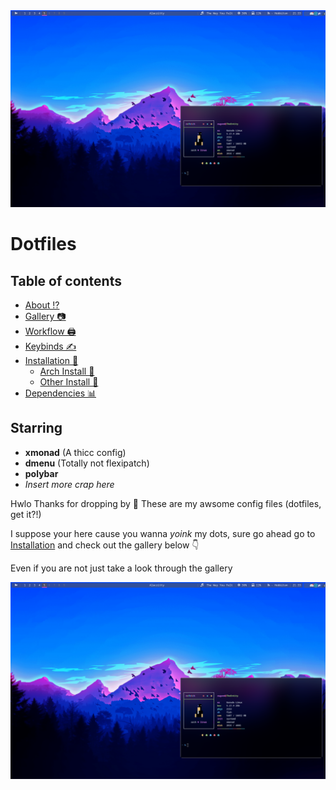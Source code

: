 <img src='/screenshots/Screenshot.png'>

# Dotfiles

##  Table of contents
- [About ⁉️](#about)
- [Gallery 📷](#gal)
- [Workflow 🖨️](#workflow)
- [Keybinds ✍️](#keybinds)
- [Installation 🤵‍](#inst)
  - [Arch Install 🌇](#arch)
  - [Other Install 🚂](#other)
- [Dependencies 📊](#deps)


<a id="about"></a>
## Starring 
- **xmonad** (A thicc config) 
- **dmenu**  (Totally not flexipatch)
- **polybar** 
- *Insert more crap here*

Hwlo Thanks for dropping by :wave: 
These are my awsome config files (dotfiles, get it?!) 

I suppose your here cause you wanna *yoink* my dots, sure go ahead go to [Installation](#inst) and check out the gallery below  👇 

Even if you are not just take a look through the gallery

<a id="gal"></a>

<img src='/screenshots/Screenshot.png'>

